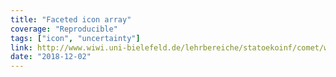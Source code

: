 ```yaml
---
title: "Faceted icon array"
coverage: "Reproducible"
tags: ["icon", "uncertainty"]
link: http://www.wiwi.uni-bielefeld.de/lehrbereiche/statoekoinf/comet/wolf/pw_files/SOFTWARE/pic.plot_examples.pdf
date: "2018-12-02"
---
```

